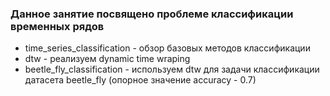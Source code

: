 ### Данное занятие посвящено проблеме классификации временных рядов
* time_series_classification - обзор базовых методов классификации
* dtw - реализуем dynamic time wraping
* beetle_fly_classification - используем dtw для задачи классификации датасета beetle_fly (опорное значение accuracy - 0.7)